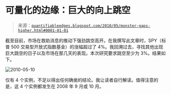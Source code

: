 <!--yml

分类：未分类

日期：2024-05-18 13:00:27

-->

# 可量化的边缘：巨大的向上跳空

> 来源：[`quantifiableedges.blogspot.com/2010/05/monster-gaps-higher.html#0001-01-01`](http://quantifiableedges.blogspot.com/2010/05/monster-gaps-higher.html#0001-01-01)

截至目前，市场在救助消息的推动下强劲跳空高开。在我撰写此文章时，SPY（标普 500 交易型开放式指数基金）的涨幅超过了 4%。我回溯过去，寻找其他出现巨大跳空的日子以及市场在那几天的表现。本次研究要求跳空至少为 3%。结果如下。

![2010-05-10](https://blogger.googleusercontent.com/img/b/R29vZ2xl/AVvXsEgg0EkcT0UB7Vbz69Bu98coQ0-y-8teZNyygzAoGyajW6zL098sgtrPq3OY-F5nGlplZzaeUZbkuo0Qkx6Tw4l76h0fefO7A1Vo1KpsWT4_NjMoFmxc8_gOXdvmtB_ymBO2wpRPFZcM4yfj/s1600/2010+-05-10.png)

仅有 4 个实例，不足以得出任何确凿的结论。我让读者自行解读。值得注意的是，这 4 个实例都发生在 2008 年 9 月或 10 月。
